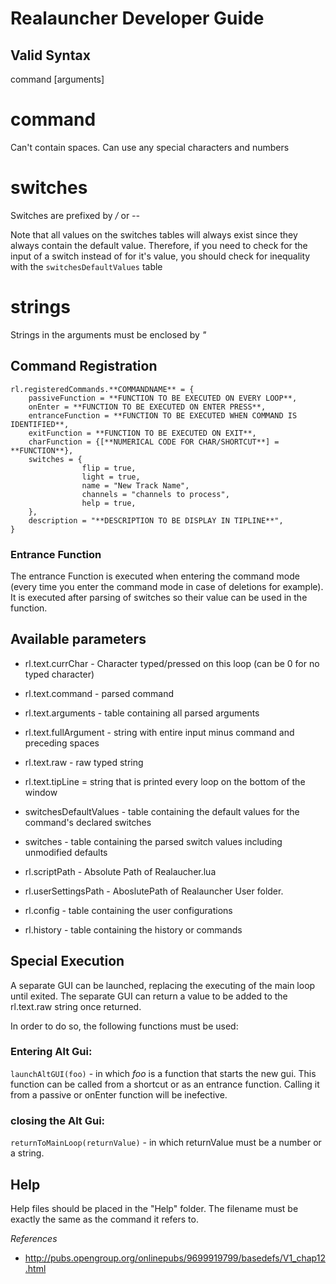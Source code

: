 # Realauncher Developer Guide

## Valid Syntax
command [arguments]

# command

Can't contain spaces. Can use any special characters and numbers

# switches

Switches are prefixed by */* or *--*

Note that all values on the switches tables will always exist since they always contain the default value. Therefore, if you need to check for the input of a switch instead of for it's value, you should check for inequality with the `switchesDefaultValues` table


# strings

Strings in the arguments must be enclosed by *"*

## Command Registration

```
rl.registeredCommands.**COMMANDNAME** = {
	passiveFunction = **FUNCTION TO BE EXECUTED ON EVERY LOOP**,
	onEnter = **FUNCTION TO BE EXECUTED ON ENTER PRESS**,
	entranceFunction = **FUNCTION TO BE EXECUTED WHEN COMMAND IS IDENTIFIED**,
	exitFunction = **FUNCTION TO BE EXECUTED ON EXIT**,
	charFunction = {[**NUMERICAL CODE FOR CHAR/SHORTCUT**] = **FUNCTION**},
	switches = {
				flip = true,
				light = true,
				name = "New Track Name",
				channels = "channels to process",
				help = true,
	},
	description = "**DESCRIPTION TO BE DISPLAY IN TIPLINE**",
}
```

### Entrance Function
	
The entrance Function is executed when entering the command mode (every time you enter the command mode in case of deletions for example). It is executed after parsing of switches so their value can be used in the function.

## Available parameters

- rl.text.currChar - Character typed/pressed on this loop (can be 0 for no typed character)
- rl.text.command - parsed command
- rl.text.arguments - table containing all parsed arguments
- rl.text.fullArgument - string with entire input minus command and preceding spaces
- rl.text.raw - raw typed string
- rl.text.tipLine = string that is printed every loop on the bottom of the window

- switchesDefaultValues - table containing the default values for the command's declared switches
- switches - table containing the parsed switch values including unmodified defaults

- rl.scriptPath - Absolute Path of Realaucher.lua
- rl.userSettingsPath - AboslutePath of Realauncher User folder. 
- rl.config - table containing the user configurations
- rl.history - table containing the history or commands


## Special Execution

A separate GUI can be launched, replacing the executing of the main loop until exited. The separate GUI can return a value to be added to the rl.text.raw string once returned. 

In order to do so, the following functions must be used:

### Entering Alt Gui:

`launchAltGUI(foo)` - in which *foo* is a function that starts the new gui. This function can be called from a shortcut or as an entrance function. Calling it from a passive or onEnter function will be inefective. 

### closing the Alt Gui:

`returnToMainLoop(returnValue)` - in which returnValue must be a number or a string.

## Help

Help files should be placed in the "Help" folder. The filename must be exactly the same as the command it refers to.

*References*

- http://pubs.opengroup.org/onlinepubs/9699919799/basedefs/V1_chap12.html
